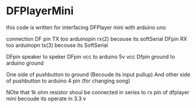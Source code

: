 # DFPlayerMini

this code is written for interfacing DFPlayer mini with arduino uno 

connection 
DF pin TX  too arduinopin rx(2) becouse its softSerial
DFpin RX too arduinopn tx(3)   becouse its SoftSerial

DFpin speaker to speker 
DFpin vcc to arduino 5v vcc 
Dfpin ground to arduino ground 

One side of pushbutton to ground  (Becoude its input pullup)
And other side of pushbutton to arduino 4 pin   (for changing song)


 NOte that 1k ohm resistor shoul be connected in series to rx pin of dfplayer mini becoude its operate in 3.3 v 

